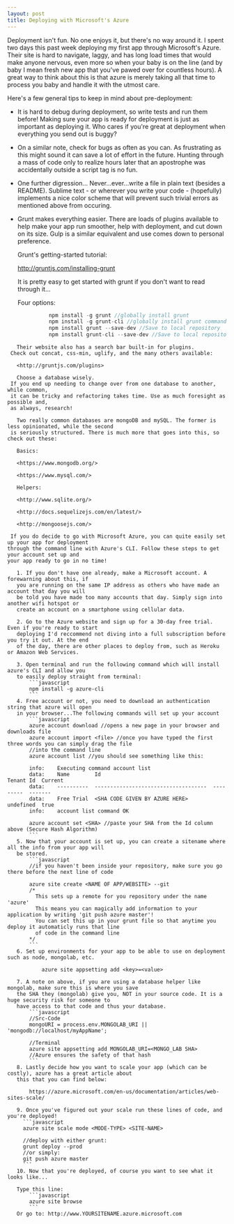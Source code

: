 ```yaml
---
layout: post
title: Deploying with Microsoft's Azure
---
```


  Deployment isn't fun. No one enjoys it, but there's no way around it.
I spent two days this past week deploying my first app through Microsoft's Azure.
Their site is hard to navigate, laggy, and has long load times that would make anyone nervous,
even more so when your baby is on the line (and by baby I mean fresh new app that you've pawed 
over for countless hours). A great way to think about this is that azure is merely taking all 
that time to process you baby and handle it with the utmost care.

  Here's a few general tips to keep in mind about pre-deployment:

* It is hard to debug during deployment, so write tests and run them before!
 Making sure your app is ready for deployment is just as important as deploying it. 
 Who cares if you're great at deployment when everything you send out is buggy?

* On a similar note, check for bugs as often as you can.
 As frustrating as this might sound it can save a lot of effort in the future. 
Hunting through a mass of code only to realize hours later that an apostrophe 
was accidentally outside a script tag is no fun.

* One further digression...
Never...ever...write a file in plain text (besides a README).
Sublime text - or wherever you write your code - (hopefully)
implements a nice color scheme that will prevent such trivial
errors as mentioned above from occuring.

* Grunt makes everything easier.
There are loads of plugins available to help make your app run smoother, help
with deployment, and cut down on its size. Gulp is a similar equivalent and use 
comes down to personal preference.

  Grunt's getting-started tutorial:
     
    <http://gruntjs.com/installing-grunt>

  It is pretty easy to get started with grunt if you don't want to read through it... 

  Four options:
  
  ```javascript
            npm install -g grunt //globally install grunt
            npm install -g grunt-cli //globally install grunt command line interface (CLI) version
            npm install grunt --save-dev //Save to local repository
            npm install grunt-cli --save-dev //Save to local repository, command line
 ```
    Their website also has a search bar built-in for plugins.
  Check out concat, css-min, uglify, and the many others available:

    <http://gruntjs.com/plugins>

    Choose a database wisely. 
  If you end up needing to change over from one database to another, while common,
  it can be tricky and refactoring takes time. Use as much foresight as possible and, 
  as always, research!

    Two really common databases are mongoDB and mySQL. The former is less opinionated, while the second
  is seriously structured. There is much more that goes into this, so check out these:

    Basics:
    
    <https://www.mongodb.org/>
    
    <https://www.mysql.com/>
        
    Helpers:
    
    <http://www.sqlite.org/>
    
    <http://docs.sequelizejs.com/en/latest/>
    
    <http://mongoosejs.com/>

  If you do decide to go with Microsoft Azure, you can quite easily set up your app for deployment 
through the command line with Azure's CLI. Follow these steps to get your account set up and
your app ready to go in no time!
    
    1. If you don't have one already, make a Microsoft account. A forewarning about this, if
    you are running on the same IP address as others who have made an account that day you will
    be told you have made too many accounts that day. Simply sign into another wifi hotspot or
    create an account on a smartphone using cellular data. 

    2. Go to the Azure website and sign up for a 30-day free trial. Even if you're ready to start
    deploying I'd reccommend not diving into a full subscription before you try it out. At the end
    of the day, there are other places to deploy from, such as Heroku or Amazon Web Services. 

    3. Open terminal and run the following command which will install azure's CLI and allow you
    to easily deploy straight from terminal:
        ```javascript
        npm install -g azure-cli
        ```
    4. Free account or not, you need to download an authentication string that azure will open
    in your browser...The following commands will set up your account
        ```javascript
        azure account download //opens a new page in your browser and downloads file
        azure account import <file> //once you have typed the first three words you can simply drag the file
        //into the command line
        azure account list //you should see something like this:
        
        info:    Executing command account list
        data:    Name        Id                                    Tenant Id  Current
        data:    ----------  ------------------------------------  ---------  -------
        data:    Free Trial  <SHA CODE GIVEN BY AZURE HERE>        undefined  true   
        info:    account list command OK

        azure account set <SHA> //paste your SHA from the Id column above (Secure Hash Algorithm)
        ```
    5. Now that your account is set up, you can create a sitename where all the info from your app will
    be stored. 
        ```javascript
        //if you haven't been inside your repository, make sure you go there before the next line of code
  
        azure site create <NAME OF APP/WEBSITE> --git
        /*
          This sets up a remote for you repository under the name 'azure'
          This means you can magically add information to your application by writing 'git push azure master'!
          You can set this up in your grunt file so that anytime you deploy it automaticly runs that line
          of code in the command line
        */
        ```
    6. Set up environments for your app to be able to use on deployment such as node, mongolab, etc.
           
            azure site appsetting add <key>=<value>
      
    7. A note on above, if you are using a database helper like mongolab, make sure this is where you save 
    the SHA they (mongolab) give you, NOT in your source code. It is a huge security risk for someone to 
    have access to that code and thus your database. 
        ```javascript
        //Src-Code
        mongoURI = process.env.MONGOLAB_URI || 'mongodb://localhost/myAppName';

        //Terminal
        azure site appsetting add MONGOLAB_URI=<MONGO_LAB SHA>
        //Azure ensures the safety of that hash
        ```
    8. Lastly decide how you want to scale your app (which can be costly), azure has a great article about
    this that you can find below:

        https://azure.microsoft.com/en-us/documentation/articles/web-sites-scale/
        
    9. Once you've figured out your scale run these lines of code, and you're deployed!
      ```javascript
      azure site scale mode <MODE-TYPE> <SITE-NAME>
      
      //deploy with either grunt:
      grunt deploy --prod 
      //or simply:
      git push azure master
      ```
    10. Now that you're deployed, of course you want to see what it looks like...

    Type this line:
        ```javascript
        azure site browse 
        ```
    Or go to: http://www.YOURSITENAME.azure.microsoft.com



